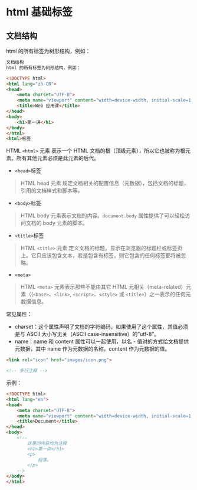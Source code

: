 # html 基础标签
## 文档结构
html 的所有标签为树形结构，例如：

```html
文档结构
html 的所有标签为树形结构，例如：

<!DOCTYPE html>
<html lang="zh-CN">
<head>
    <meta charset="UTF-8">
    <meta name="viewport" content="width=device-width, initial-scale=1.0">
    <title>Web 应用课</title>
</head>
<body>
    <h1>第一讲</h1>
</body>
</html>
<html>标签
```

HTML `<html>` 元素 表示一个 HTML 文档的根（顶级元素），所以它也被称为根元素。所有其他元素必须是此元素的后代。

- `<head>`标签
> HTML head 元素 规定文档相关的配置信息（元数据），包括文档的标题，引用的文档样式和脚本等。

- `<body>`标签
> HTML body 元素表示文档的内容。`document.body` 属性提供了可以轻松访问文档的 body 元素的脚本。

- `<title>`标签
> HTML `<title>` 元素 定义文档的标题，显示在浏览器的标题栏或标签页上。它只应该包含文本，若是包含有标签，则它包含的任何标签都将被忽略。

- `<meta>`
> HTML `<meta>` 元素表示那些不能由其它 HTML 元相关（meta-related）元素（(`<base>`、`<link>`, `<script>`、`<style>` 或 `<title>`）之一表示的任何元数据信息。



常见属性：
- charset：这个属性声明了文档的字符编码。如果使用了这个属性，其值必须是与 ASCII 大小写无关（ASCII case-insensitive）的”utf-8”。
- name：name 和 content 属性可以一起使用，以名 - 值对的方式给文档提供元数据，其中 name 作为元数据的名称，content 作为元数据的值。

```html
<link rel="icon" href="images/icon.png">
```

```html
<!-- 多行注释 -->
```

示例：

```html
<!DOCTYPE html>
<html lang="en">
<head>
    <meta charset="UTF-8">
    <meta name="viewport" content="width=device-width, initial-scale=1.0">
    <title>Document</title>
</head>
<body>
    <!--
        这里的内容均为注释
        <h1>第一讲</h1>
        <p>
            段落。
        </p>
    -->
</body>
</html>
```

